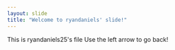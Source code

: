 ```yaml
---
layout: slide
title: "Welcome to ryandaniels' slide!"
---
```

This is ryandaniels25's file
Use the left arrow to go back!
